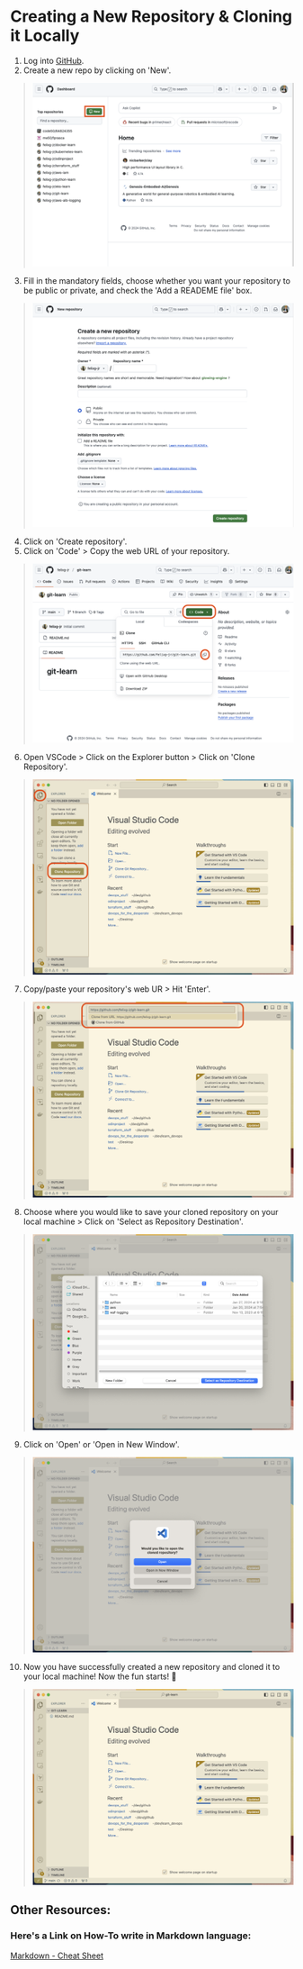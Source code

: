 # Creating a New Repository & Cloning it Locally

1. Log into [GitHub](https://www.github.com).
2. Create a new repo by clicking on 'New'.
> ![Alt Text](./.images/1.png)
3. Fill in the mandatory fields, choose whether you want your repository to be public or private, and check the 'Add a READEME file' box.
> ![Alt Text](./.images/2.png)
4. Click on 'Create repository'.
5. Click on 'Code' > Copy the web URL of your repository.
> ![Alt Text](./.images/3.png)
6. Open VSCode > Click on the Explorer button > Click on 'Clone Repository'.
> ![Alt Text](./.images/4.png)
7. Copy/paste your repository's web UR > Hit 'Enter'.
> ![Alt Text](./.images/6.png)
8. Choose where you would like to save your cloned repository on your local machine > Click on 'Select as Repository Destination'.
> ![Alt Text](./.images/7.png)
9. Click on 'Open' or 'Open in New Window'.
> ![Alt Text](./.images/8.png)
10. Now you have successfully created a new repository and cloned it to your local machine! Now the fun starts! 🤩
> ![Alt Text](./.images/9.png)




## Other Resources:
### Here's a Link on How-To write in Markdown language:

[Markdown - Cheat Sheet](https://www.markdownguide.org/cheat-sheet/)